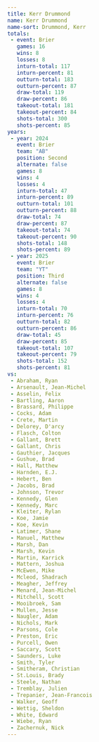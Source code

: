 ```yaml
---
title: Kerr Drummond
name: Kerr Drummond
name-sort: Drummond, Kerr
totals:
 - event: Brier
   games: 16
   wins: 8
   losses: 8
   inturn-total: 117
   inturn-percent: 81
   outturn-total: 183
   outturn-percent: 87
   draw-total: 119
   draw-percent: 86
   takeout-total: 181
   takeout-percent: 84
   shots-total: 300
   shots-percent: 85
years:
 - year: 2024
   event: Brier
   team: "AB"
   position: Second
   alternate: false
   games: 8
   wins: 4
   losses: 4
   inturn-total: 47
   inturn-percent: 89
   outturn-total: 101
   outturn-percent: 88
   draw-total: 74
   draw-percent: 87
   takeout-total: 74
   takeout-percent: 90
   shots-total: 148
   shots-percent: 89
 - year: 2025
   event: Brier
   team: "YT"
   position: Third
   alternate: false
   games: 8
   wins: 4
   losses: 4
   inturn-total: 70
   inturn-percent: 76
   outturn-total: 82
   outturn-percent: 86
   draw-total: 45
   draw-percent: 85
   takeout-total: 107
   takeout-percent: 79
   shots-total: 152
   shots-percent: 81
vs:
 - Abraham, Ryan
 - Arsenault, Jean-Michel
 - Asselin, Felix
 - Bartling, Aaron
 - Brassard, Philippe
 - Cocks, Adam
 - Crete, Martin
 - Delorey, D'arcy
 - Flasch, Colton
 - Gallant, Brett
 - Gallant, Chris
 - Gauthier, Jacques
 - Gushue, Brad
 - Hall, Matthew
 - Harnden, E.J.
 - Hebert, Ben
 - Jacobs, Brad
 - Johnson, Trevor
 - Kennedy, Glen
 - Kennedy, Marc
 - Kleiter, Rylan
 - Koe, Jamie
 - Koe, Kevin
 - Latimer, Shane
 - Manuel, Matthew
 - Marsh, Dan
 - Marsh, Kevin
 - Martin, Karrick
 - Mattern, Joshua
 - McEwen, Mike
 - Mcleod, Shadrach
 - Meagher, Jeffrey
 - Menard, Jean-Michel
 - Mitchell, Scott
 - Mooibroek, Sam
 - Mullen, Jesse
 - Naugler, Adam
 - Nichols, Mark
 - Parsons, Cole
 - Preston, Eric
 - Purcell, Owen
 - Saccary, Scott
 - Saunders, Luke
 - Smith, Tyler
 - Smitheram, Christian
 - St.Louis, Brady
 - Steele, Nathan
 - Tremblay, Julien
 - Trepanier, Jean-Francois
 - Walker, Geoff
 - Wettig, Sheldon
 - White, Edward
 - Wiebe, Ryan
 - Zachernuk, Nick
---
```


